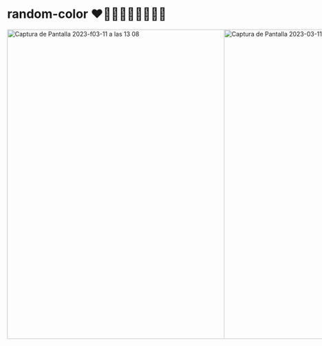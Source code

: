 # random-color ❤️🧡💛💚💙💜🤎🖤🤍


<div style='display:flex'>

<img width="720" alt="Captura de Pantalla 2023-f03-11 a las 13 08" src="https://user-images.githubusercontent.com/112553001/224483767-bd30dd50-fb52-4a16-afa8-f82250c2c9d0.png">
<img width="720" alt="Captura de Pantalla 2023-03-11 a las 13 08" src="https://user-images.githubusercontent.com/112553001/224483771-11ad11a2-a6d7-4569-93c0-340a3bad2ac6.png">

<div>